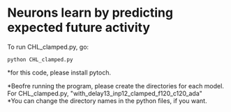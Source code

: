 # Neurons learn by predicting expected future activity
To run CHL_clamped.py, go:

```
python CHL_clamped.py 
```
*for this code, please install pytoch.

*Beofre running the program, please create the directories for each model. <br/>
 For CHL_clamped.py, "with_delay13_inp12_clamped_f120_c120_ada" <br/>
 *You can change the directory names in the python files, if you want. <br/>


